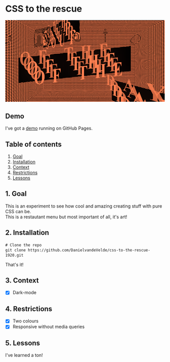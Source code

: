 # CSS to the rescue

<kbd>![The soups part of the restaurant menu website](https://raw.githubusercontent.com/DanielvandeVelde/css-to-the-rescue-1920/master/public/img/readme.png "The soups part of the restaurant menu website")</kbd>

## Demo

I've got a [demo](https://danielvandevelde.github.io/css-to-the-rescue-1920/) running on GitHub Pages.

## Table of contents

1. [Goal](#1-Goal)
2. [Installation](#2-Installation)
3. [Context](#3-Context)
4. [Restrictions](#4-Restrictions)
5. [Lessons](#5-Lessons)

## 1. Goal

This is an experiment to see how cool and amazing creating stuff with pure CSS can be.  
This is a restautant menu but most important of all, it's art!

## 2. Installation

```
# Clone the repo
git clone https://github.com/DanielvandeVelde/css-to-the-rescue-1920.git
```

That's it!

## 3. Context

- [x] Dark-mode

## 4. Restrictions

- [x] Two colours
- [x] Responsive without media queries

## 5. Lessons

I've learned a ton!
